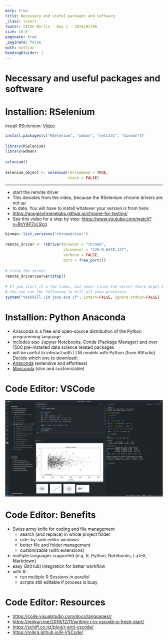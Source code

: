 ```yaml
---
marp: true
title: Necessary and useful packages and software
_class: invert
footer: SICSS Berlin - Day 1 - 2024/07/08
size: 16:9
paginate: true
_paginate: false
math: mathjax
headingDivider: 1
---
```


# Necessary and useful packages and software

# Installion: **RSelenium**

Install RSelenium: [Video](https://www.youtube.com/watch?v=GnpJujF9dBw)

```r
install.packages(c("RSelenium", "wdman", "netstat", "binman"))

library(RSelenium)
library(wdman)

selenium()

selenium_object <- selenium(retcommand = TRUE,
                            check = FALSE)
```

---

- start the remote driver
- This deviates from the video, because the RSelenium chrome drivers are not up 
- to date. You will have to install whatever your version is from here: 
- https://googlechromelabs.github.io/chrome-for-testing/
- See this video for a step by step: https://www.youtube.com/watch?v=BnY4PZyL9cg

```r
binman::list_versions("chromedriver")

remote_driver <- rsDriver(browser = "chrome",
                          chromever = "126.0.6478.127",
                          verbose = FALSE,
                          port = free_port())

# close the server
remote_driver$server$stop()

# If you start it a few times, but never close the server there might be no empty port left.
# You can run the following to kill all java processes
system("taskkill /im java.exe /f", intern=FALSE, ignore.stdout=FALSE)
```

# Installion: **Python Anaconda**

- Anaconda is a free and open-source distribution of the Python programming language
- includes also Jupyter Notebooks, Conda (Package Manager) and over 1500 pre-installed data science related packages
- will be useful to interact with LLM models with Python (from RStudio)
Decide which one to download:
- [Anaconda](https://www.anaconda.com/download/success) (extensive and effortless)
- [Miniconda](https://docs.anaconda.com/free/miniconda/) (slim and customizable)


# Code Editor: **VSCode**

![h:530 drop-shadow:0,10px,20px,rgba(0,0,0,.4)](img/r_vscode.png)


# Code Editor: **Benefits**

- Swiss army knife for coding and file management
  - search (and replace) in whole project folder
  - side-by-side editor windows
  - better file and folder management
  - customizable (with extensions)
- multiple languages supported (e.g. R, Python, Notebooks, LaTeX, Markdown)
- easy Git(Hub) integration for better workflow
- with R:
  - run multiple R Sessions in parallel
  - scripts still editable if process is busy


# Code Editor: **Resources**

- https://code.visualstudio.com/docs/languages/r
- https://renkun.me/2019/12/11/writing-r-in-vscode-a-fresh-start/
- https://schiff.co.nz/blog/r-and-vscode/
- https://rolkra.github.io/R-VSCode/

